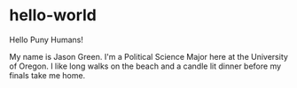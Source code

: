 # hello-world
Hello Puny Humans!

My name is Jason Green. I'm a Political Science Major here at the University of Oregon. I like long walks on the beach and a candle lit dinner before my finals take me home. 
